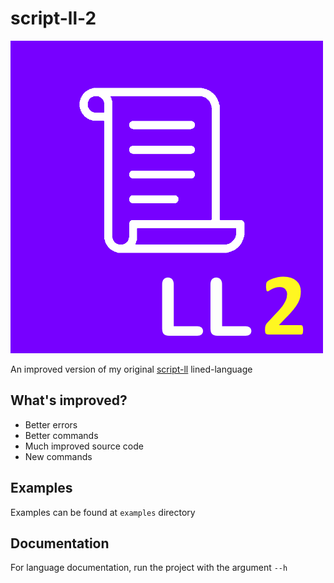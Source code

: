 # script-ll-2
![script-ll](https://github.com/vs-123/script-ll-2/blob/main/img/LL-icon.png)

An improved version of my original [script-ll](https://github.com/vs-123/script-ll) lined-language

## What's improved?
- Better errors
- Better commands
- Much improved source code
- New commands

## Examples
Examples can be found at `examples` directory

## Documentation
For language documentation, run the project with the argument `--h`

